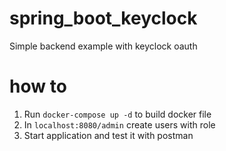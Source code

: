 # spring_boot_keyclock
Simple backend example with keyclock oauth

# how to
1. Run `docker-compose up -d` to build docker file
2. In `localhost:8080/admin` create users with role
3. Start application and test it with postman
